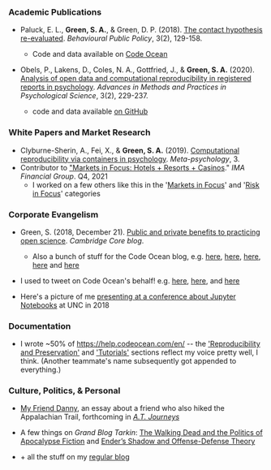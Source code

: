 ### Academic Publications

* Paluck, E. L., **Green, S. A.**, & Green, D. P. (2018). [The contact hypothesis re-evaluated](https://doi.org/10.1017/bpp.2018.25). _Behavioural Public Policy_, 3(2), 129-158.
  * Code and data available on [Code Ocean](https://doi.org/10.24433/CO.4024382.v7)

* Obels, P., Lakens, D., Coles, N. A., Gottfried, J., & **Green, S. A.** (2020). [Analysis of open data and computational reproducibility in registered reports in psychology](https://doi.org/10.1177/2515245920918872). _Advances in Methods and Practices in Psychological Science_, 3(2), 229-237.
  * code and data available [on GitHub](https://github.com/Lakens/reproducing_registered_reports)
  
### White Papers and Market Research
* Clyburne-Sherin, A., Fei, X., & **Green, S. A.** (2019). [Computational reproducibility via containers in psychology](https://open.lnu.se/index.php/metapsychology/article/view/892). _Meta-psychology_, 3.
* Contributor to ["Markets in Focus: Hotels + Resorts + Casinos](https://imacorp.com/wp-content/uploads/2022/01/Q4_MiF_Hospitality_012622.pdf)." _IMA Financial Group_. Q4, 2021 
  * I worked on a few others like this in the '[Markets in Focus](https://imacorp.com/markets-in-focus)' and '[Risk in Focus](https://imacorp.com/risk-in-focus/)' categories

### Corporate Evangelism
* Green, S. (2018, December 21). [Public and private benefits to practicing open science](https://www.cambridge.org/core/blog/2018/12/21/public-and-private-benefits-to-practicing-open-science). _Cambridge Core blog_. 
  * Also a bunch of stuff for the Code Ocean blog, e.g. [here](https://medium.com/codeocean/two-welcome-innovations-in-liu-and-salganik-2019-successes-and-struggles-with-computational-b4ef1a4311f2), [here](https://medium.com/codeocean/five-reproducibility-lessons-from-a-year-of-reviewing-compute-capsules-de71729ebd8a), [here](https://medium.com/codeocean/nature-journals-pilot-with-code-ocean-a-developer-advocate-s-perspective-d1f9f35f896e), [here](https://medium.com/codeocean/multiple-languages-in-a-single-compute-capsule-e71719e448ab) and [here](https://medium.com/codeocean/stata-on-code-ocean-the-case-of-meta-ado-ac9c32be338a)
  
* I used to tweet on Code Ocean's behalf! e.g. [here](https://twitter.com/CodeOceanHQ/status/989193597294665729), [here](https://twitter.com/CodeOceanHQ/status/1024382224844632064), and [here](https://twitter.com/CodeOceanHQ/status/1001494141031809034)

* Here's a picture of me [presenting at a conference about Jupyter Notebooks](https://twitter.com/GinnyGhezzo/status/1062409577101172736/photo/1) at UNC in 2018

### Documentation
* I wrote ~50% of https://help.codeocean.com/en/ -- the  ['Reproducibility and Preservation'](https://help.codeocean.com/en/collections/500077-reproducibility-and-preservation) and ['Tutorials'](https://help.codeocean.com/en/collections/1910642-tutorials) sections reflect my voice pretty well, I think. (Another teammate's name subsequently got appended to everything.)

### Culture, Politics, & Personal

* [My Friend Danny](https://docs.google.com/document/d/1FUpcjY4RuwKT5SYRzrbtNEfBROIv4ZIwfWjWxQ6UPQk/edit?usp=sharing), an essay about a friend who also hiked the Appalachian Trail, forthcoming in [_A.T. Journeys_](https://appalachiantrail.org/news-events/a-t-journeys-magazine/)

* A few things on _Grand Blog Tarkin_: [The Walking Dead and the Politics of Apocalypse Fiction](https://blogtarkin.wordpress.com/2014/12/01/the-walking-dead-and-the-politics-of-apocalypse-fiction/) and [Ender’s Shadow and Offense-Defense Theory](https://blogtarkin.wordpress.com/2013/11/01/enders-shadow-and-offense-defense-theory/)

* \+ all the stuff on my [regular blog](https://setharielgreen.com/blog/)
